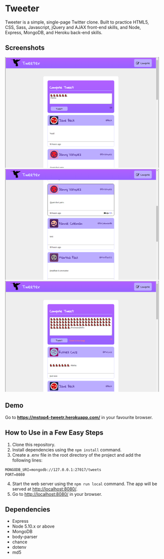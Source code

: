 # Tweeter

Tweeter is a simple, single-page Twitter clone. Built to practice HTML5, CSS, Sass, Javascript, jQuery and AJAX front-end skills, and Node, Express, MongoDB, and Heroku back-end skills.

## Screenshots

!["Copose a Tweet"](https://github.com/mstop4/tweetr/blob/master/doc/birbs.png)
!["Tweet List"](https://github.com/mstop4/tweetr/blob/master/doc/tweets.png)
!["Tweet is too long!](https://github.com/mstop4/tweetr/blob/master/doc/too-long.png)

## Demo

Go to **https://mstop4-tweetr.herokuapp.com/** in your favourite browser.

## How to Use in a Few Easy Steps

1. Clone this repository.
2. Install dependencies using the `npm install` command.
3. Create a .env file in the root directory of the project and add the following lines:
```
MONGODB_URI=mongodb://127.0.0.1:27017/tweets
PORT=8080
```
4. Start the web server using the `npm run local` command. The app will be served at <http://localhost:8080/>.
5. Go to <http://localhost:8080/> in your browser.

## Dependencies

- Express
- Node 5.10.x or above
- MongoDB
- body-parser
- chance
- dotenv
- md5
